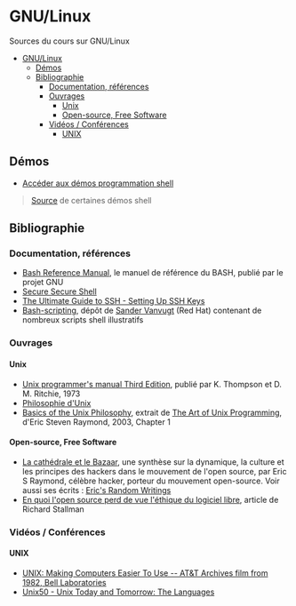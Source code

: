 # GNU/Linux

Sources du cours sur GNU/Linux

- [GNU/Linux](#gnulinux)
  - [Démos](#démos)
  - [Bibliographie](#bibliographie)
    - [Documentation, références](#documentation-références)
    - [Ouvrages](#ouvrages)
      - [Unix](#unix)
      - [Open-source, Free Software](#open-source-free-software)
    - [Vidéos / Conférences](#vidéos--conférences)
      - [UNIX](#unix-1)


## Démos

- [Accéder aux démos programmation shell](./demos-shell/)

> [Source](https://github.com/sandervanvugt/bash-scripting) de certaines démos shell

## Bibliographie

### Documentation, références

- [Bash Reference Manual](https://www.gnu.org/software/bash/manual/bash.html), le manuel de référence du BASH, publié par le projet GNU
- [Secure Secure Shell](https://stribika.github.io/2015/01/04/secure-secure-shell.html)
- [The Ultimate Guide to SSH - Setting Up SSH Keys](https://www.freecodecamp.org/news/the-ultimate-guide-to-ssh-setting-up-ssh-keys/)
- [Bash-scripting](https://github.com/sandervanvugt/bash-scripting), dépôt de [Sander Vanvugt](https://www.sandervanvugt.com/) (Red Hat) contenant de nombreux scripts shell illustratifs

### Ouvrages

#### Unix

- [Unix programmer's manual Third Edition](https://dspinellis.github.io/unix-v3man/v3man.pdf), publié par K. Thompson et D. M. Ritchie, 1973
- [Philosophie d'Unix](https://fr.wikipedia.org/wiki/Philosophie_d%27Unix)
- [Basics of the Unix Philosophy](http://catb.org/esr/writings/taoup/html/ch01s06.html), extrait de [The Art of Unix Programming](http://catb.org/esr/writings/taoup/html/), d'Eric Steven Raymond, 2003, Chapter 1

#### Open-source, Free Software

- [La cathédrale et le Bazaar](http://www.catb.org/~esr/writings/cathedral-bazaar/), une synthèse sur la dynamique, la culture et les principes des hackers dans le mouvement de l'open source, par Eric S Raymond, célèbre hacker, porteur du mouvement open-source. Voir aussi ses écrits : [Eric's Random Writings](http://www.catb.org/~esr/writings/)
- [En quoi l'open source perd de vue l'éthique du logiciel libre](https://www.gnu.org/philosophy/open-source-misses-the-point.html), article de Richard Stallman



### Vidéos / Conférences

#### UNIX

- [UNIX: Making Computers Easier To Use -- AT&T Archives film from 1982, Bell Laboratories](https://www.youtube.com/watch?v=XvDZLjaCJuw&list=PLS3XEhTy6-Ale8Et6pxRR2I3LYNt8-rX3&index=51)
- [Unix50 - Unix Today and Tomorrow: The Languages](https://www.youtube.com/watch?v=xnCgoEyz31M&list=PLS3XEhTy6-Ale8Et6pxRR2I3LYNt8-rX3&index=38) 
